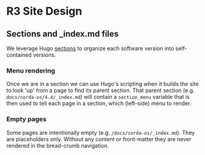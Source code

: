# R3 Site Design

## Sections and _index.md files

We leverage Hugo [sections](https://gohugo.io/content-management/sections/) to organize each software version into self-contained versions.

### Menu rendering

Once we are in a section we can use Hugo's scripting when it builds the site to look 'up' from a page to find its parent section.  That parent section (e.g. `docs/corda-os/4.4/_index.md`) will contain a `section_menu` variable that is then used to tell each page in a section, which (left-side) menu to render.

### Empty pages

Some pages are intentionally empty (e.g. `/docs/corda-os/_index.md`).  They are placeholders only.  Without any content or front-matter they are never rendered in the bread-crumb navigation.
